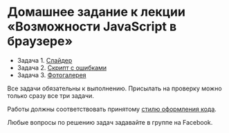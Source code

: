 # Домашнее задание к лекции «Возможности JavaScript в браузере»
- Задача 1. [Слайдер](./slider.html)
- Задача 2. [Скрипт с ошибками](./errors.html)
- Задача 3. [Фотогалерея](./gallery.html)

Все задачи обязательны к выполнению. Присылать на проверку можно только сразу все три задачи.

Работы должны соответствовать принятому [стилю оформления кода](https://netology-university.bitbucket.io/codestyle/).

Любые вопросы по решению задач задавайте в группе на Facebook.
